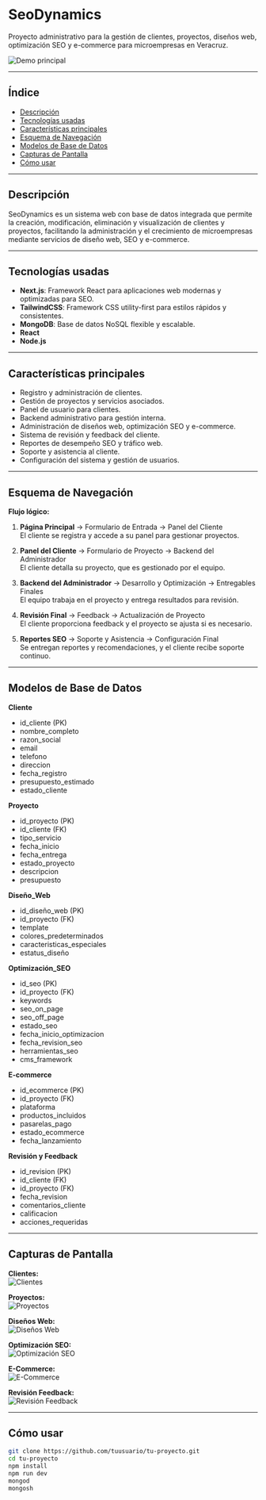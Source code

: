 # SeoDynamics

Proyecto administrativo para la gestión de clientes, proyectos, diseños web, optimización SEO y e-commerce para microempresas en Veracruz.

![Demo principal](./SeoDynamicsPics/1.png)

---

## Índice

- [Descripción](#descripción)
- [Tecnologías usadas](#tecnologías-usadas)
- [Características principales](#características-principales)
- [Esquema de Navegación](#esquema-de-navegación)
- [Modelos de Base de Datos](#modelos-de-base-de-datos)
- [Capturas de Pantalla](#capturas-de-pantalla)
- [Cómo usar](#cómo-usar)

---

## Descripción

SeoDynamics es un sistema web con base de datos integrada que permite la creación, modificación, eliminación y visualización de clientes y proyectos, facilitando la administración y el crecimiento de microempresas mediante servicios de diseño web, SEO y e-commerce.

---

## Tecnologías usadas

- **Next.js**: Framework React para aplicaciones web modernas y optimizadas para SEO.
- **TailwindCSS**: Framework CSS utility-first para estilos rápidos y consistentes.
- **MongoDB**: Base de datos NoSQL flexible y escalable.
- **React**
- **Node.js**

---

## Características principales

- Registro y administración de clientes.
- Gestión de proyectos y servicios asociados.
- Panel de usuario para clientes.
- Backend administrativo para gestión interna.
- Administración de diseños web, optimización SEO y e-commerce.
- Sistema de revisión y feedback del cliente.
- Reportes de desempeño SEO y tráfico web.
- Soporte y asistencia al cliente.
- Configuración del sistema y gestión de usuarios.

---

## Esquema de Navegación

**Flujo lógico:**

1. **Página Principal** → Formulario de Entrada → Panel del Cliente  
   El cliente se registra y accede a su panel para gestionar proyectos.

2. **Panel del Cliente** → Formulario de Proyecto → Backend del Administrador  
   El cliente detalla su proyecto, que es gestionado por el equipo.

3. **Backend del Administrador** → Desarrollo y Optimización → Entregables Finales  
   El equipo trabaja en el proyecto y entrega resultados para revisión.

4. **Revisión Final** → Feedback → Actualización de Proyecto  
   El cliente proporciona feedback y el proyecto se ajusta si es necesario.

5. **Reportes SEO** → Soporte y Asistencia → Configuración Final  
   Se entregan reportes y recomendaciones, y el cliente recibe soporte continuo.

---

## Modelos de Base de Datos

**Cliente**
- id_cliente (PK)
- nombre_completo
- razon_social
- email
- telefono
- direccion
- fecha_registro
- presupuesto_estimado
- estado_cliente

**Proyecto**
- id_proyecto (PK)
- id_cliente (FK)
- tipo_servicio
- fecha_inicio
- fecha_entrega
- estado_proyecto
- descripcion
- presupuesto

**Diseño_Web**
- id_diseño_web (PK)
- id_proyecto (FK)
- template
- colores_predeterminados
- caracteristicas_especiales
- estatus_diseño

**Optimización_SEO**
- id_seo (PK)
- id_proyecto (FK)
- keywords
- seo_on_page
- seo_off_page
- estado_seo
- fecha_inicio_optimizacion
- fecha_revision_seo
- herramientas_seo
- cms_framework

**E-commerce**
- id_ecommerce (PK)
- id_proyecto (FK)
- plataforma
- productos_incluidos
- pasarelas_pago
- estado_ecommerce
- fecha_lanzamiento

**Revisión y Feedback**
- id_revision (PK)
- id_cliente (FK)
- id_proyecto (FK)
- fecha_revision
- comentarios_cliente
- calificacion
- acciones_requeridas

---

## Capturas de Pantalla

**Clientes:**  
![Clientes](./SeoDynamicsPics/2.png)

**Proyectos:**  
![Proyectos](./SeoDynamicsPics/3.png)

**Diseños Web:**  
![Diseños Web](./SeoDynamicsPics/4.png)

**Optimización SEO:**  
![Optimización SEO](./SeoDynamicsPics/5.png)

**E-Commerce:**  
![E-Commerce](./SeoDynamicsPics/6.png)

**Revisión Feedback:**  
![Revisión Feedback](./SeoDynamicsPics/7.png)

---

## Cómo usar

```bash
git clone https://github.com/tuusuario/tu-proyecto.git
cd tu-proyecto
npm install
npm run dev
mongod
mongosh
```